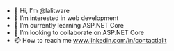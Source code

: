- 👋 Hi, I’m @lalitware
- 👀 I’m interested in web development
- 🌱 I’m currently learning ASP.NET Core
- 💞️ I’m looking to collaborate on ASP.NET Core
- 📫 How to reach me www.linkedin.com/in/contactlalit

<!---
lalitware/lalitware is a ✨ special ✨ repository because its `README.md` (this file) appears on your GitHub profile.
You can click the Preview link to take a look at your changes.
--->
